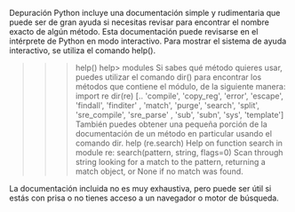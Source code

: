 Depuración
Python incluye una documentación simple y rudimentaria que puede ser de gran
ayuda si necesitas revisar para encontrar el nombre exacto de algún método. Esta
documentación puede revisarse en el intérprete de Python en modo interactivo.
Para mostrar el sistema de ayuda interactivo, se utiliza el comando help().
>>> help()
help> modules
Si sabes qué método quieres usar, puedes utilizar el comando dir() para encontrar
los métodos que contiene el módulo, de la siguiente manera:
>>> import re
>>> dir(re)
[.. 'compile', 'copy_reg', 'error', 'escape', 'findall',
'finditer' , 'match', 'purge', 'search', 'split', 'sre_compile',
'sre_parse' , 'sub', 'subn', 'sys', 'template']
También puedes obtener una pequeña porción de la documentación de un método
en particular usando el comando dir.
>>> help (re.search)
Help on function search in module re:
search(pattern, string, flags=0)
Scan through string looking for a match to the pattern, returning
a match object, or None if no match was found.
>>>
La documentación incluida no es muy exhaustiva, pero puede ser útil si estás con
prisa o no tienes acceso a un navegador o motor de búsqueda.